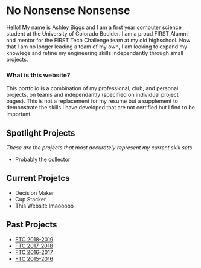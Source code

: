 # No Nonsense Nonsense

Hello! My name is Ashley Biggs and I am a first year computer science student at 
the University of Colorado Boulder. I am a proud FIRST Alumni and mentor for the
FIRST Tech Challenge team at my old highschool. Now that I am no longer leading a team of my own, I am looking to expand my knowlege and refine my engineering skills independantly through small projects. 

### What is this website?
This portfolio is a combination of my professional, club, and personal projects, on teams and independantly (specified on individual project pages). This is not a replacement for my resume but a supplement to demonstrate the skills I have developed that are not certified but I find to be important. 

## Spotlight Projects

*These are the projects that most accurately represent my current skill sets*
 * Probably the collector

## Current Projetcs

* Decision Maker
* Cup Stacker
* This Website lmaooooo

## Past Projects

* [FTC 2018-2019](pastProjs/firstTech/2019/main2019.md)
* [FTC 2017-2018](pastProjs/firstTech/2018/main2018.md)
* [FTC 2016-2017](pastProjs/firstTech/2017/main2017.md)
* [FTC 2015-2016](pastProjs/firstTech/2016/main2016.md)


